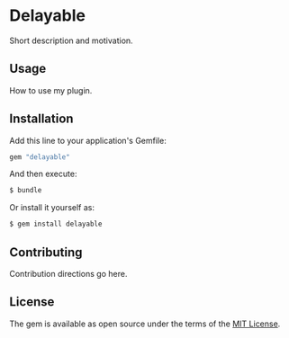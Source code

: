# Delayable
Short description and motivation.

## Usage
How to use my plugin.

## Installation
Add this line to your application's Gemfile:

```ruby
gem "delayable"
```

And then execute:
```bash
$ bundle
```

Or install it yourself as:
```bash
$ gem install delayable
```

## Contributing
Contribution directions go here.

## License
The gem is available as open source under the terms of the [MIT License](https://opensource.org/licenses/MIT).
